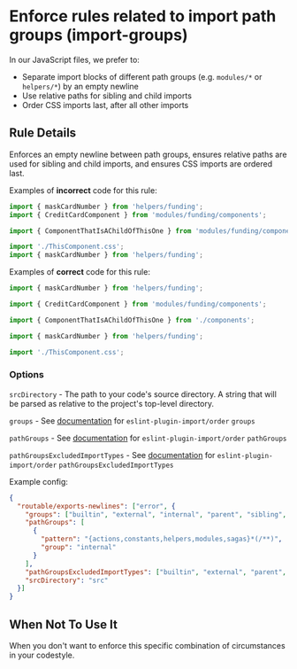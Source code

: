# Enforce rules related to import path groups (import-groups)

In our JavaScript files, we prefer to:

* Separate import blocks of different path groups (e.g. `modules/*` or `helpers/*`) by an empty newline
* Use relative paths for sibling and child imports
* Order CSS imports last, after all other imports

## Rule Details

Enforces an empty newline between path groups, ensures relative paths are used for sibling and child imports, and ensures CSS imports are ordered last.

Examples of **incorrect** code for this rule:

```js
import { maskCardNumber } from 'helpers/funding';
import { CreditCardComponent } from 'modules/funding/components';
```

```js
import { ComponentThatIsAChildOfThisOne } from 'modules/funding/components/ThisComponent/components';
```

```js
import './ThisComponent.css';
import { maskCardNumber } from 'helpers/funding';
```

Examples of **correct** code for this rule:

```js
import { maskCardNumber } from 'helpers/funding';

import { CreditCardComponent } from 'modules/funding/components';
```

```js
import { ComponentThatIsAChildOfThisOne } from './components';
```

```js
import { maskCardNumber } from 'helpers/funding';

import './ThisComponent.css';
```

### Options

`srcDirectory` - The path to your code's source directory. A string that will be parsed as relative to the project's top-level directory.

`groups` - See [documentation](https://github.com/benmosher/eslint-plugin-import/blob/master/docs/rules/order.md#groups-array) for `eslint-plugin-import/order` `groups`

`pathGroups` - See [documentation](https://github.com/benmosher/eslint-plugin-import/blob/master/docs/rules/order.md#pathgroups-array-of-objects) for `eslint-plugin-import/order` `pathGroups`

`pathGroupsExcludedImportTypes` - See [documentation](https://github.com/benmosher/eslint-plugin-import/blob/master/docs/rules/order.md#pathgroupsexcludedimporttypes-array) for `eslint-plugin-import/order` `pathGroupsExcludedImportTypes`

Example config:

```json
{
  "routable/exports-newlines": ["error", {
    "groups": ["builtin", "external", "internal", "parent", "sibling", "index", "unknown"],
    "pathGroups": [
      {
        "pattern": "{actions,constants,helpers,modules,sagas}*(/**)",
        "group": "internal"
      }
    ],
    "pathGroupsExcludedImportTypes": ["builtin", "external", "parent", "sibling", "index", "unknown"],
    "srcDirectory": "src"
  }]
}
```

## When Not To Use It

When you don't want to enforce this specific combination of circumstances in your codestyle.
